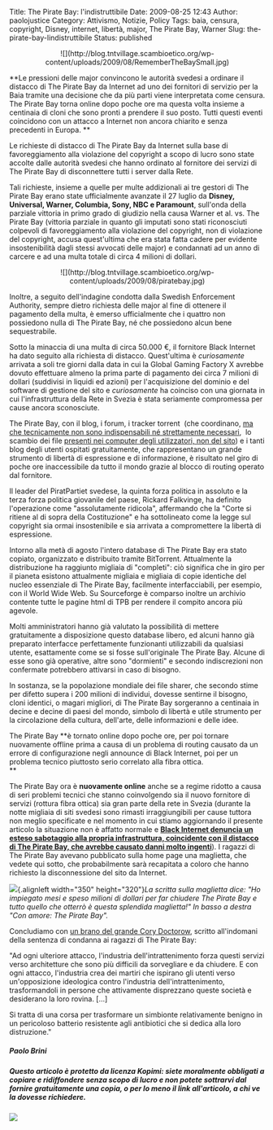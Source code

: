 Title: The Pirate Bay: l'indistruttibile
Date: 2009-08-25 12:43
Author: paolojustice
Category: Attivismo, Notizie, Policy
Tags: baia, censura, copyright, Disney, internet, libertà, major, The Pirate Bay, Warner
Slug: the-pirate-bay-lindistruttibile
Status: published

<p>
<center>
![](http://blog.tntvillage.scambioetico.org/wp-content/uploads/2009/08/RememberTheBaySmall.jpg)

</center>
</p>
**Le pressioni delle major convincono le autorità svedesi a ordinare il distacco di The Pirate Bay da Internet ad uno dei fornitori di servizio per la Baia tramite una decisione che da più parti viene interpretata come censura. The Pirate Bay torna online dopo poche ore ma questa volta insieme a centinaia di cloni che sono pronti a prendere il suo posto. Tutti questi eventi coincidono con un attacco a Internet non ancora chiarito e senza precedenti in Europa.  
**

**<!--more-->**

Le richieste di distacco di The Pirate Bay da Internet sulla base di favoreggiamento alla violazione del copyright a scopo di lucro sono state accolte dalle autorità svedesi che hanno ordinato al fornitore dei servizi di The Pirate Bay di disconnettere tutti i server dalla Rete.

Tali richieste, insieme a quelle per multe addizionali ai tre gestori di The Pirate Bay erano state ufficialmente avanzate il 27 luglio da **Disney, Universal, Warner, Columbia, Sony, NBC e Paramount**, sull'onda della parziale vittoria in primo grado di giudizio nella causa Warner et al. vs. The Pirate Bay (vittoria parziale in quanto gli imputati sono stati riconosciuti colpevoli di favoreggiamento alla violazione del copyright, non di violazione del copyright, accusa quest'ultima che era stata fatta cadere per evidente insostenibilità dagli stessi avvocati delle major) e condannati ad un anno di carcere e ad una multa totale di circa 4 milioni di dollari.

<p>
<center>
![](http://blog.tntvillage.scambioetico.org/wp-content/uploads/2009/08/piratebay.jpg)

</center>
</p>
Inoltre, a seguito dell'indagine condotta dalla Swedish Enforcement Authority, sempre dietro richiesta delle major al fine di ottenere il pagamento della multa, è emerso ufficialmente che i quattro non possiedono nulla di The Pirate Bay, né che possiedono alcun bene sequestrabile.

Sotto la minaccia di una multa di circa 50.000 €, il fornitore Black Internet ha dato seguito alla richiesta di distacco. Quest'ultima è *curiosamente* arrivata a soli tre giorni dalla data in cui la Global Gaming Factory X avrebbe dovuto effettuare almeno la prima parte di pagamento dei circa 7 milioni di dollari (suddivisi in liquidi ed azioni) per l'acquisizione del dominio e del software di gestione del sito e *curiosamente* ha coinciso con una giornata in cui l'infrastruttura della Rete in Svezia è stata seriamente compromessa per cause ancora sconosciute.

The Pirate Bay, con il blog, i forum, i tracker torrent  (che coordinano, <span style="text-decoration: underline;">ma che tecnicamente non sono indispensabili né strettamente necessari</span>,  lo scambio dei file <span style="text-decoration: underline;">presenti nei computer degli utilizzatori, non del sito</span>) e i tanti blog degli utenti ospitati gratuitamente, che rappresentano un grande strumento di libertà di espressione e di informazione, è risultato nel giro di poche ore inaccessibile da tutto il mondo grazie al blocco di routing operato dal fornitore.

Il leader del PiratPartiet svedese, la quinta forza politica in assoluto e la terza forza politica giovanile del paese, Rickard Falkvinge, ha definito l'operazione come "assolutamente ridicola", affermando che la "Corte si ritiene al di sopra della Costituzione" e ha sottolineato come la legge sul copyright sia ormai insostenibile e sia arrivata a compromettere la libertà di espressione.

Intorno alla metà di agosto l'intero database di The Pirate Bay era stato copiato, organizzato e distribuito tramite BitTorrent. Attualmente la distribuzione ha raggiunto migliaia di "completi": ciò significa che in giro per il pianeta esistono attualmente migliaia e migliaia di copie identiche del nucleo essenziale di The Pirate Bay, facilmente interfacciabili, per esempio, con il World Wide Web. Su Sourceforge è comparso inoltre un archivio contente tutte le pagine html di TPB per rendere il compito ancora più agevole.

Molti amministratori hanno già valutato la possibilità di mettere gratuitamente a disposizione questo database libero, ed alcuni hanno già preparato interfacce perfettamente funzionanti utilizzabili da qualsiasi utente, esattamente come se si fosse sull'originale The Pirate Bay. Alcune di esse sono già operative, altre sono "dormienti" e secondo indiscrezioni non confermate potrebbero attivarsi in caso di bisogno.

In sostanza, se la popolazione mondiale dei file sharer, che secondo stime per difetto supera i 200 milioni di individui, dovesse sentirne il bisogno, cloni identici, o magari migliori, di The Pirate Bay sorgeranno a centinaia in decine e decine di paesi del mondo, simbolo di libertà e utile strumento per la circolazione della cultura, dell'arte, delle informazioni e delle idee.

The Pirate Bay **è tornato online dopo poche ore, per poi tornare nuovamente offline prima a causa di un problema di routing causato da un errore di configurazione negli announce di Black Internet, poi per un problema tecnico piuttosto serio correlato alla fibra ottica.  
**

The Pirate Bay ora è **nuovamente online** anche se a regime ridotto a causa di seri problemi tecnici che stanno coinvolgendo sia il nuovo fornitore di servizi (rottura fibra ottica) sia gran parte della rete in Svezia (durante la notte migliaia di siti svedesi sono rimasti irraggiungibili per cause tuttora non meglio specificate e nel momento in cui stiamo aggiornando il presente articolo la situazione non è affatto normale e [**Black Internet denuncia un esteso sabotaggio alla propria infrastruttura, coincidente con il distacco di The Pirate Bay, che avrebbe causato danni molto ingenti**](http://www.svd.se/naringsliv/it/artikel_3407667.svd)). I ragazzi di The Pirate Bay avevano pubblicato sulla home page una maglietta, che vedete qui sotto, che probabilmente sarà recapitata a coloro che hanno richiesto la disconnessione del sito da Internet.

![](http://blog.tntvillage.scambioetico.org/wp-content/uploads/2009/08/tpb-shirt2.jpg){.alignleft width="350" height="320"}*La scritta sulla maglietta dice: "Ho impiegato mesi e speso milioni di dollari per far chiudere The Pirate Bay e tutto quello che otterrò è questa splendida maglietta!" In basso a destra "Con amore: The Pirate Bay".*

  
Concludiamo con [un brano del grande Cory Doctorow](http://boingboing.net/2009/04/17/pirate-bay-defendant.html), scritto all'indomani della sentenza di condanna ai ragazzi di The Pirate Bay:

"Ad ogni ulteriore attacco, l'industria dell'intrattenimento forza questi servizi verso architetture che sono più difficili da sorvegliare e da chiudere. E con ogni attacco, l'industria crea dei martiri che ispirano gli utenti verso un'opposizione ideologica contro l'industria dell'intrattenimento, trasformandoli in persone che attivamente disprezzano queste società e desiderano la loro rovina. \[...\]

Si tratta di una corsa per trasformare un simbionte relativamente benigno in un pericoloso batterio resistente agli antibiotici che si dedica alla loro distruzione."

##### ***Paolo Brini***

##### ***Questo articolo è protetto da licenza Kopimi: siete moralmente obbligati a copiare e ridiffondere senza scopo di lucro e non potete sottrarvi dal fornire gratuitamente una copia, o per lo meno il link all'articolo, a chi ve la dovesse richiedere.***

![](http://www.kopimi.com/kopimi/k/kopimi_gay.gif)
